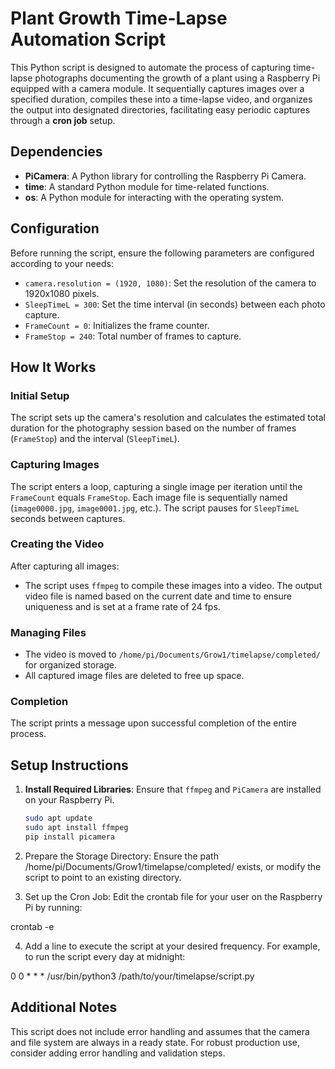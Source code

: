 # Plant Growth Time-Lapse Automation Script

This Python script is designed to automate the process of capturing time-lapse photographs documenting the growth of a plant using a Raspberry Pi equipped with a camera module. It sequentially captures images over a specified duration, compiles these into a time-lapse video, and organizes the output into designated directories, facilitating easy periodic captures through a **cron job** setup.

## Dependencies

- **PiCamera**: A Python library for controlling the Raspberry Pi Camera.
- **time**: A standard Python module for time-related functions.
- **os**: A Python module for interacting with the operating system.

## Configuration

Before running the script, ensure the following parameters are configured according to your needs:

- `camera.resolution = (1920, 1080)`: Set the resolution of the camera to 1920x1080 pixels.
- `SleepTimeL = 300`: Set the time interval (in seconds) between each photo capture.
- `FrameCount = 0`: Initializes the frame counter.
- `FrameStop = 240`: Total number of frames to capture.

## How It Works

### Initial Setup
The script sets up the camera's resolution and calculates the estimated total duration for the photography session based on the number of frames (`FrameStop`) and the interval (`SleepTimeL`).

### Capturing Images
The script enters a loop, capturing a single image per iteration until the `FrameCount` equals `FrameStop`. Each image file is sequentially named (`image0000.jpg`, `image0001.jpg`, etc.). The script pauses for `SleepTimeL` seconds between captures.

### Creating the Video
After capturing all images:
- The script uses `ffmpeg` to compile these images into a video. The output video file is named based on the current date and time to ensure uniqueness and is set at a frame rate of 24 fps.

### Managing Files
- The video is moved to `/home/pi/Documents/Grow1/timelapse/completed/` for organized storage.
- All captured image files are deleted to free up space.

### Completion
The script prints a message upon successful completion of the entire process.

## Setup Instructions

1. **Install Required Libraries**: Ensure that `ffmpeg` and `PiCamera` are installed on your Raspberry Pi.
   ```bash
   sudo apt update
   sudo apt install ffmpeg
   pip install picamera


2. Prepare the Storage Directory: Ensure the path /home/pi/Documents/Grow1/timelapse/completed/ exists, or modify the script to point to an existing directory.

3. Set up the Cron Job:
Edit the crontab file for your user on the Raspberry Pi by running:

crontab -e

4. Add a line to execute the script at your desired frequency. For example, to run the script every day at midnight:

0 0 * * * /usr/bin/python3 /path/to/your/timelapse/script.py


## Additional Notes
This script does not include error handling and assumes that the camera and file system are always in a ready state. For robust production use, consider adding error handling and validation steps.
